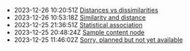 * 2023-12-26 10:20:51Z [Distances vs dissimilarities](../4)
* 2023-12-26 10:53:18Z [Similarity and distance](../3)
* 2023-12-25 21:36:51Z [Statistical association](../2)
* 2023-12-25 20:48:24Z [Sample content node](../1)
* 2023-12-25 11:46:02Z [Sorry, planned but not yet available](../0)
